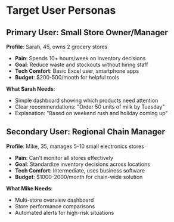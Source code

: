 # Target User Personas

## Primary User: Small Store Owner/Manager

**Profile**: Sarah, 45, owns 2 grocery stores
- **Pain**: Spends 10+ hours/week on inventory decisions
- **Goal**: Reduce waste and stockouts without hiring staff
- **Tech Comfort**: Basic Excel user, smartphone apps
- **Budget**: $200-500/month for helpful tools

**What Sarah Needs**:
- Simple dashboard showing which products need attention
- Clear recommendations: "Order 50 units of milk by Tuesday"
- Explanation: "Based on weekend rush and holiday coming up"

## Secondary User: Regional Chain Manager

**Profile**: Mike, 35, manages 5-10 small electronics stores
- **Pain**: Can't monitor all stores effectively
- **Goal**: Standardize inventory decisions across locations
- **Tech Comfort**: Intermediate, uses business software
- **Budget**: $1000-2000/month for chain-wide solution

**What Mike Needs**:
- Multi-store overview dashboard
- Store performance comparisons
- Automated alerts for high-risk situations